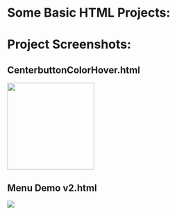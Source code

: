 # Some Basic HTML Projects:

# Project Screenshots:

## CenterbuttonColorHover.html
<img src="https://github.com/theSwapnilZambare/Front_End_Devlopment/blob/master/Projects/OnePageProject/Images/CenterbuttonColorHover.png" width="200" height="200">






## Menu Demo v2.html
<img src="https://github.com/theSwapnilZambare/Front_End_Devlopment/blob/master/Projects/OnePageProject/Images/Menu%20Demo%20v2.png">




